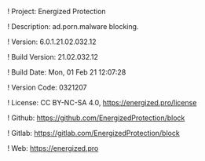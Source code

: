 ! Project: Energized Protection

! Description: ad.porn.malware blocking.

! Version: 6.0.1.21.02.032.12

! Build Version: 21.02.032.12

! Build Date: Mon, 01 Feb 21 12:07:28

! Version Code: 0321207

! License: CC BY-NC-SA 4.0, https://energized.pro/license

! Github: https://github.com/EnergizedProtection/block

! Gitlab: https://gitlab.com/EnergizedProtection/block


! Web: https://energized.pro

